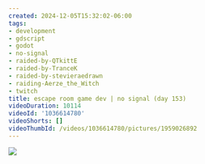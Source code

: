 ```yaml
---
created: 2024-12-05T15:32:02-06:00
tags:
- development
- gdscript
- godot
- no-signal
- raided-by-QTkittE
- raided-by-TranceK
- raided-by-stevieraedrawn
- raiding-Aerze_the_Witch
- twitch
title: escape room game dev | no signal (day 153)
videoDuration: 10114
videoId: '1036614780'
videoShorts: []
videoThumbId: /videos/1036614780/pictures/1959026892
---
```


![](20241205213202.jpg)
